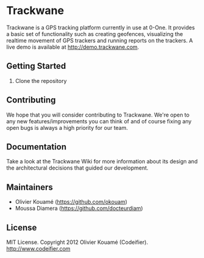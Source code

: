 Trackwane
=========

Trackwane is a GPS tracking platform currently in use at 0-One. It provides a
basic set of functionality such as creating geofences, visualizing the realtime movement
of GPS trackers and running reports on the trackers. A live demo is available at http://demo.trackwane.com.

Getting Started
---------------
1.  Clone the repository

Contributing
------------
We hope that you will consider contributing to Trackwane. We're open to any new features/improvements you can think of and
of course fixing any open bugs is always a high priority for our team.

Documentation
-------------
Take a look at the Trackwane Wiki for more information about its design and the architectural decisions that guided
our development.

Maintainers
-----------
* Olivier Kouamé (https://github.com/okouam)
* Moussa Diamera (https://github.com/docteurdiam)

License
-------
MIT License. Copyright 2012 Olivier Kouamé (Codeifier). http://www.codeifier.com



